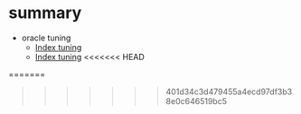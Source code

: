 #	summary

* oracle tuning
	 * [Index tuning](oracle_tuning.md)
	 * [Index tuning](oracle3_second.md)
<<<<<<< HEAD
    
=======
    
>>>>>>> 401d34c3d479455a4ecd97df3b38e0c646519bc5
